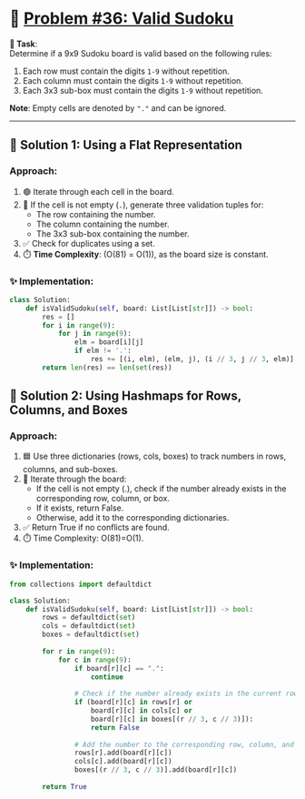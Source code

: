 # 📝 [Problem #36: Valid Sudoku](https://leetcode.com/problems/valid-sudoku/description/)  

**🎯 Task**:  
Determine if a 9x9 Sudoku board is valid based on the following rules:  
1. Each row must contain the digits `1-9` without repetition.  
2. Each column must contain the digits `1-9` without repetition.  
3. Each 3x3 sub-box must contain the digits `1-9` without repetition.  

**Note**: Empty cells are denoted by `"."` and can be ignored.  

---

## 🌟 Solution 1: Using a Flat Representation  

### Approach:  
1. 🟢 Iterate through each cell in the board.  
2. 🔄 If the cell is not empty (`.`), generate three validation tuples for:  
   - The row containing the number.  
   - The column containing the number.  
   - The 3x3 sub-box containing the number.  
3. ✅ Check for duplicates using a set.  
4. ⏱️ **Time Complexity**: \(O(81) = O(1)\), as the board size is constant.  

### ✨ Implementation:  

```python
class Solution:
    def isValidSudoku(self, board: List[List[str]]) -> bool:
        res = []
        for i in range(9):
            for j in range(9):
                elm = board[i][j]
                if elm != '.':
                    res += [(i, elm), (elm, j), (i // 3, j // 3, elm)]
        return len(res) == len(set(res))
```


## 🌟 Solution 2: Using Hashmaps for Rows, Columns, and Boxes

### Approach:  
1. 🟦 Use three dictionaries (rows, cols, boxes) to track numbers in rows, columns, and sub-boxes.
2. 🔄 Iterate through the board:
    - If the cell is not empty (.), check if the number already exists in the corresponding row, column, or box.
    - If it exists, return False.
    - Otherwise, add it to the corresponding dictionaries.
3. ✅ Return True if no conflicts are found.
4. ⏱️ Time Complexity: O(81)=O(1). 

### ✨ Implementation:  

```python
from collections import defaultdict

class Solution:
    def isValidSudoku(self, board: List[List[str]]) -> bool:
        rows = defaultdict(set)
        cols = defaultdict(set)
        boxes = defaultdict(set)
        
        for r in range(9):
            for c in range(9):
                if board[r][c] == ".":
                    continue
                
                # Check if the number already exists in the current row, column, or box
                if (board[r][c] in rows[r] or 
                    board[r][c] in cols[c] or 
                    board[r][c] in boxes[(r // 3, c // 3)]):
                    return False
                
                # Add the number to the corresponding row, column, and box
                rows[r].add(board[r][c])
                cols[c].add(board[r][c])
                boxes[(r // 3, c // 3)].add(board[r][c])
        
        return True
```

